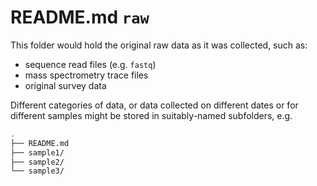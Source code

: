 # README.md `raw`

This folder would hold the original raw data as it was collected, such as:

- sequence read files (e.g. `fastq`)
- mass spectrometry trace files
- original survey data

Different categories of data, or data collected on different dates or for different samples might be stored in suitably-named subfolders, e.g.

```bash
.
├── README.md
├── sample1/
├── sample2/
└── sample3/
```